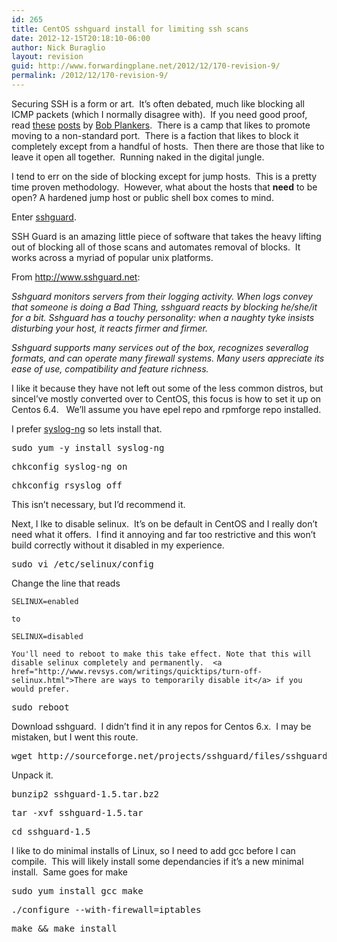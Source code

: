 ```yaml
---
id: 265
title: CentOS sshguard install for limiting ssh scans
date: 2012-12-15T20:18:10-06:00
author: Nick Buraglio
layout: revision
guid: http://www.forwardingplane.net/2012/12/170-revision-9/
permalink: /2012/12/170-revision-9/
---
```

Securing SSH is a form or art.  It&#8217;s often debated, much like blocking all ICMP packets (which I normally disagree with).  If you need good proof, read [these](http://lonesysadmin.net/2012/11/20/changing-sshd-port-numbers-continues-to-be-a-bad-idea/) [posts](http://lonesysadmin.net/2012/10/19/on-using-alternate-ports-for-ssh/) by [Bob Plankers](https://twitter.com/plankers).  There is a camp that likes to promote moving to a non-standard port.  There is a faction that likes to block it completely except from a handful of hosts.  Then there are those that like to leave it open all together.  Running naked in the digital jungle.

I tend to err on the side of blocking except for jump hosts.  This is a pretty time proven methodology.  However, what about the hosts that **need** to be open? A hardened jump host or public shell box comes to mind.

Enter [sshguard](http://www.sshguard.net).

SSH Guard is an amazing little piece of software that takes the heavy lifting out of blocking all of those scans and automates removal of blocks.  It works across a myriad of popular unix platforms.

From <http://www.sshguard.net>:

_Sshguard monitors servers from their logging activity. When logs convey that someone is doing a Bad Thing, sshguard reacts by blocking he/she/it for a bit. Sshguard has a touchy personality: when a naughty tyke insists disturbing your host, it reacts firmer and firmer._

_Sshguard supports many services out of the box, recognizes severallog formats, and can operate many firewall systems. Many users appreciate its ease of use, compatibility and feature richness._

I like it because they have not left out some of the less common distros, but sinceI&#8217;ve mostly converted over to CentOS, this focus is how to set it up on Centos 6.4.   We&#8217;ll assume you have epel repo and rpmforge repo installed.

I prefer [syslog-ng](http://www.balabit.com/network-security/syslog-ng) so lets install that.

<pre>sudo yum -y install syslog-ng</pre>

<pre>chkconfig syslog-ng on</pre>

<pre>chkconfig rsyslog off</pre>

This isn&#8217;t necessary, but I&#8217;d recommend it.

Next, I lke to disable selinux.  It&#8217;s on be default in CentOS and I really don&#8217;t need what it offers.  I find it annoying and far too restrictive and this won&#8217;t build correctly without it disabled in my experience.

<pre>sudo vi /etc/selinux/config</pre>

Change the line that reads

    SELINUX=enabled

`to` 

    SELINUX=disabled

`You'll need to reboot to make this take effect. Note that this will disable selinux completely and permanently.  <a href="http://www.revsys.com/writings/quicktips/turn-off-selinux.html">There are ways to temporarily disable it</a> if you would prefer. `

<pre>sudo reboot</pre>

Download sshguard.  I didn&#8217;t find it in any repos for Centos 6.x.  I may be mistaken, but I went this route.

<pre>wget http://sourceforge.net/projects/sshguard/files/sshguard/sshguard-1.5/sshguard-1.5.tar.bz2/download</pre>

Unpack it.

<pre>bunzip2 sshguard-1.5.tar.bz2</pre>

<pre>tar -xvf sshguard-1.5.tar</pre>

<pre>cd sshguard-1.5</pre>

I like to do minimal installs of Linux, so I need to add gcc before I can compile.  This will likely install some dependancies if it&#8217;s a new minimal install.  Same goes for make

<pre>sudo yum install gcc make</pre>

<pre>./configure --with-firewall=iptables</pre>

<pre>make && make install</pre>

&nbsp;